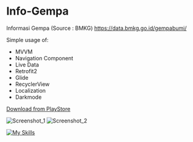 # Info-Gempa
Informasi Gempa (Source : BMKG)
https://data.bmkg.go.id/gempabumi/

Simple usage of:
- MVVM
- Navigation Component
- Live Data
- Retrofit2
- Glide
- RecyclerView
- Localization
- Darkmode

[Download from PlayStore](https://play.google.com/store/apps/details?id=com.rivaldo.informasigempa)

![Screenshot_1](https://user-images.githubusercontent.com/41590940/202637380-8c2d29eb-8414-49f1-a2b2-90966083ac8f.png)
![Screenshot_2](https://user-images.githubusercontent.com/41590940/202637384-f6023456-f2be-464a-b247-4494ff68f274.png)




[![My Skills](https://skills.thijs.gg/icons?i=kotlin&theme=dark)](https://skills.thijs.gg)
